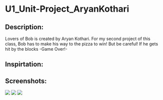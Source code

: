 # U1_Unit-Project_AryanKothari
<h2> Description: </h2>
<p> Lovers of Bob is created by Aryan Kothari. For my second project of this class, 
 Bob has to make his way to the pizza to win! But be careful! If he gets hit by the blocks -Game Over!- <p>

<h2> Inspirtation: </h2>



<h2> Screenshots: </h2>
<img src="http://i.imgur.com/sfts2m7.jpg">
<img src="http://imgur.com/jhl0JIJ.jpg">
<img src="http://imgur.com/jhl0JIJ.jpg">
<img scr="http://imgur.com/qCmU45j.jpg">
